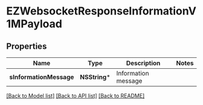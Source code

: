 # EZWebsocketResponseInformationV1MPayload

## Properties
Name | Type | Description | Notes
------------ | ------------- | ------------- | -------------
**sInformationMessage** | **NSString*** | Information message | 

[[Back to Model list]](../README.md#documentation-for-models) [[Back to API list]](../README.md#documentation-for-api-endpoints) [[Back to README]](../README.md)


